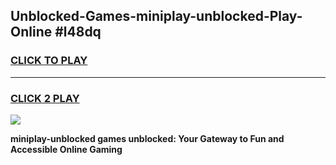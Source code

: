
## Unblocked-Games-miniplay-unblocked-Play-Online #l48dq
<h3>
<a href="https://news.freeplayer.one?title=miniplay-unblocked&ref=3">CLICK TO PLAY</a></h3>
<hr>

<h3>
<a href="https://news.freeplayer.one?title=miniplay-unblocked&ref=3">CLICK 2 PLAY</a>
  
</h3>

<a href="https://news.freeplayer.one?title=miniplay-unblocked&ref=3"><img src="https://clearcache.store/games.png"></a>


**miniplay-unblocked games unblocked: Your Gateway to Fun and Accessible Online Gaming**
